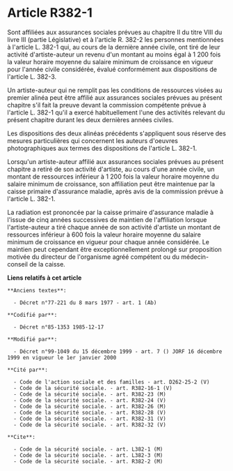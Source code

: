 # Article R382-1

Sont affiliées aux assurances sociales prévues au chapitre II du titre VIII du livre III (partie Législative) et à l'article
R. 382-2 les personnes mentionnées à l'article L. 382-1 qui, au cours de la dernière année civile, ont tiré de leur activité
d'artiste-auteur un revenu d'un montant au moins égal à 1 200 fois la valeur horaire moyenne du salaire minimum de croissance
en vigueur pour l'année civile considérée, évalué conformément aux dispositions de l'article L. 382-3.

Un artiste-auteur qui ne remplit pas les conditions de ressources visées au premier alinéa peut être affilié aux assurances
sociales prévues au présent chapitre s'il fait la preuve devant la commission compétente prévue à l'article L. 382-1 qu'il a
exercé habituellement l'une des activités relevant du présent chapitre durant les deux dernières années civiles.

Les dispositions des deux alinéas précédents s'appliquent sous réserve des mesures particulières qui concernent les auteurs
d'oeuvres photographiques aux termes des dispositions de l'article L. 382-1.

Lorsqu'un artiste-auteur affilié aux assurances sociales prévues au présent chapitre a retiré de son activité d'artiste, au
cours d'une année civile, un montant de ressources inférieur à 1 200 fois la valeur horaire moyenne du salaire minimum de
croissance, son affiliation peut être maintenue par la caisse primaire d'assurance maladie, après avis de la commission
prévue à l'article L. 382-1.

La radiation est prononcée par la caisse primaire d'assurance maladie à l'issue de cinq années successives de maintien de
l'affiliation lorsque l'artiste-auteur a tiré chaque année de son activité d'artiste un montant de ressources inférieur à 600
fois la valeur horaire moyenne du salaire minimum de croissance en vigueur pour chaque année considérée. Le maintien peut
cependant être exceptionnellement prolongé sur proposition motivée du directeur de l'organisme agréé compétent ou du médecin-
conseil de la caisse.

**Liens relatifs à cet article**

	**Anciens textes**:

	  - Décret n°77-221 du 8 mars 1977 - art. 1 (Ab)

	**Codifié par**:

	  - Décret n°85-1353 1985-12-17

	**Modifié par**:

	  - Décret n°99-1049 du 15 décembre 1999 - art. 7 () JORF 16 décembre 1999 en vigueur le 1er janvier 2000

	**Cité par**:

	  - Code de l'action sociale et des familles - art. D262-25-2 (V)
	  - Code de la sécurité sociale. - art. R382-16-1 (V)
	  - Code de la sécurité sociale. - art. R382-23 (M)
	  - Code de la sécurité sociale. - art. R382-24 (V)
	  - Code de la sécurité sociale. - art. R382-26 (M)
	  - Code de la sécurité sociale. - art. R382-28 (V)
	  - Code de la sécurité sociale. - art. R382-31 (V)
	  - Code de la sécurité sociale. - art. R382-32 (V)

	**Cite**:

	  - Code de la sécurité sociale. - art. L382-1 (M)
	  - Code de la sécurité sociale. - art. L382-3 (M)
	  - Code de la sécurité sociale. - art. R382-2 (M)
